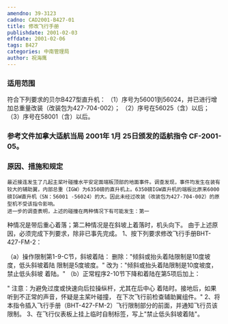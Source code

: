 ```yaml
---
amendno: 39-3123
cadno: CAD2001-B427-01
title: 修改飞行手册
publishdate: 2001-02-03
effdate: 2001-02-06
tags: B427
categories: 中南管理局
author: 祝海鹰
---
```


### 适用范围 
符合下列要求的贝尔B427型直升机：
（1）序号为56001到56024，并已进行增加总重量改装（改装包为427-704-002）；
（2）序号在56025（含）以后；
（3）序号在58001（含）以后。

<!--more-->
### 参考文件加拿大适航当局 2001年 1月 25日颁发的适航指令 CF-2001-05。

### 原因、措施和规定 
    最近接连发生了几起主桨叶碰撞水平安定面端板顶部的地面事件。调查发现，事件均发生在装有较大的辅助翼，内部总重（IGW）为6350磅的直升机上。6350磅IGW直升机的端板比原来6000磅IGW直升机（SN：56001 -56024）的大。因此未经过改装（改装包为427-704-002）的原型机不受该指令影响。 
    进一步的调查表明，上述的碰撞在两种情况下有可能发生：第一
种情况是带后重心着落；第二种情况是在斜坡上着落时，机头向下。     由于上述原因，必须完成下列要求，除非已事先完成。 1、按下列要求修改飞行手册BHT-427-FM-2： 
  
（a）操作限制第1-9-C节，斜坡着陆： 删除："倾斜或抬头着陆限制是10度坡度，低头斜坡着陆 限制是5度坡度。" 
改为："倾斜或抬头着陆限制是10度坡度，禁止低头斜坡 着陆。" 
     （b）正常程序2-10节下降和着陆在第5项后加上： 

" 注意：为避免过度或快速向后拉操纵杆，尤其在后中心 
着陆时。接地后，如果听到不正常的声音，怀疑是主桨叶碰撞，
 在下次飞行前检查辅助翼组件。" 
    2、将本指令插入飞行手册（BHT-427-FM-2）飞行限制部分的前面，并通知飞行员该限制。     3、在飞行仪表板上挂上临时自制标签，写上"禁止低头斜坡着陆"。
